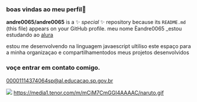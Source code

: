 ### boas vindas ao meu perfil💙
**andre0065/andre0065** is a ✨ _special_ ✨ repository because its `README.md` (this file) appears on your GitHub profile.
 meu nome Èandre0065
_estou estudando ao [alura](https://www.alura.com.br)

estou me desenvolvendo na linguagem javaescript
ultiliso este espaço para a minha organizaçao e compartilhamentodos meus projetos desenvolvidos

### voçe entrar em contato comigo.

00001114374064sp@al.educacao.sp.gov.br



![](https://media1.tenor.com/m/mCiM7CmGGI4AAAAC/naruto.gif)
https://media1.tenor.com/m/mCiM7CmGGI4AAAAC/naruto.gif

